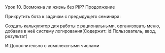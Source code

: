 Урок 10. Возможна ли жизнь без PIP? Продолжение

Прикрутить бота к задачам с предыдущего семинара:

Создать калькулятор для работы с рациональными, организовать меню, добавив в неё систему логирования(Содержит: id.Пользователь, ввод, результат)

И Дополнительно с комплексными числами
